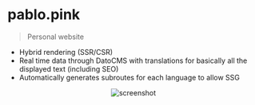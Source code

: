 # pablo.pink

> Personal website

- Hybrid rendering (SSR/CSR)
- Real time data through DatoCMS with translations for basically all the displayed text (including SEO)
- Automatically generates subroutes for each language to allow SSG

<p align="center">
  <img src="https://user-images.githubusercontent.com/4324982/74949268-d2ff4f00-53fd-11ea-83e7-679d3ffb6213.gif" alt="screenshot" />
</p>
